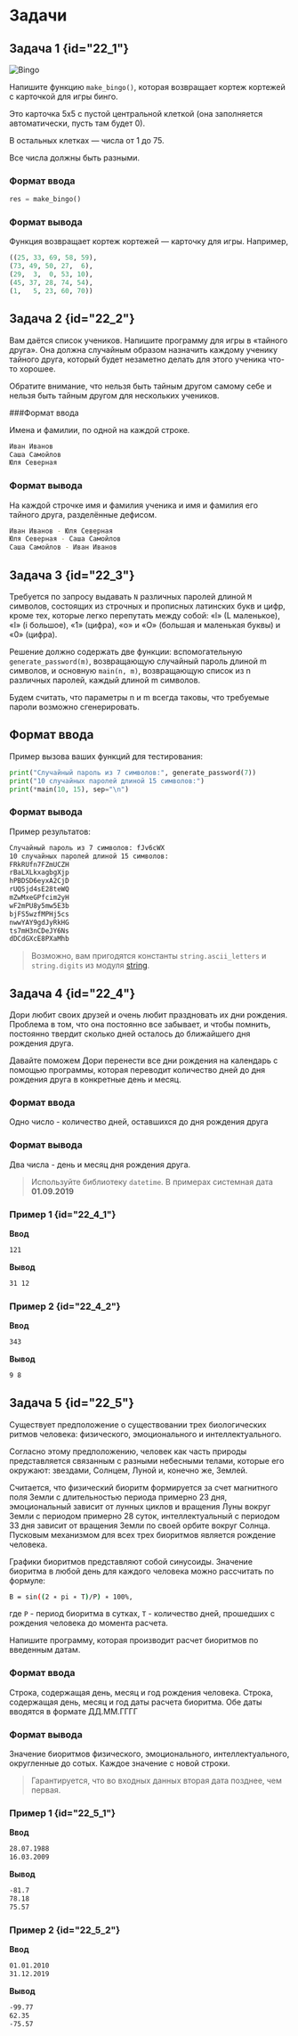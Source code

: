 # Задачи

## Задача 1 {id="22_1"}

![Bingo](../images/python/p_22_04.png)

Напишите функцию `make_bingo()`, которая возвращает кортеж кортежей с карточкой для игры бинго.

Это карточка 5x5 с пустой центральной клеткой (она заполняется автоматически, пусть там будет 0).

В остальных клетках — числа от 1 до 75.

Все числа должны быть разными.

### Формат ввода

```python
res = make_bingo()
```

### Формат вывода

Функция возвращает кортеж кортежей — карточку для игры. Например,

```python
((25, 33, 69, 58, 59),  
(73, 49, 50, 27,  6),  
(29,  3,  0, 53, 10),  
(45, 37, 28, 74, 54),  
(1,   5, 23, 60, 70))
```

## Задача 2 {id="22_2"}

Вам даётся список учеников.
Напишите программу для игры в «тайного друга».
Она должна случайным образом назначить каждому ученику тайного друга, который будет незаметно делать для этого ученика что-то хорошее.

Обратите внимание, что нельзя быть тайным другом самому себе и нельзя быть тайным другом для нескольких учеников.

###Формат ввода

Имена и фамилии, по одной на каждой строке.

```bash
Иван Иванов  
Саша Самойлов  
Юля Северная
```

### Формат вывода
На каждой строчке имя и фамилия ученика и имя и фамилия его тайного друга, разделённые дефисом.

```bash
Иван Иванов - Юля Северная  
Юля Северная - Саша Самойлов  
Саша Самойлов - Иван Иванов
```


## Задача 3 {id="22_3"}

Требуется по запросу выдавать `N` различных паролей длиной `M` символов, состоящих из строчных и прописных латинских букв и цифр, кроме тех, которые легко перепутать между собой: «l» (L маленькое), «I» (i большое), «1» (цифра), «o» и «O» (большая и маленькая буквы) и «0» (цифра).

Решение должно содержать две функции: вспомогательную `generate_password(m)`, возвращающую случайный пароль длиной m символов, и основную `main(n, m)`, возвращающую список из n различных паролей, каждый длиной m символов.

Будем считать, что параметры n и m всегда таковы, что требуемые пароли возможно сгенерировать.

## Формат ввода

Пример вызова ваших функций для тестирования:

```python
print("Случайный пароль из 7 символов:", generate_password(7))  
print("10 случайных паролей длиной 15 символов:")  
print(*main(10, 15), sep="\n")
```

### Формат вывода

Пример результатов:

```bash
Случайный пароль из 7 символов: fJv6cWX  
10 случайных паролей длиной 15 символов:  
FRkRUfn7FZmUCZH  
rBaLXLkxagbgXjp  
hPBDSD6eyxA2CjD  
rUQSjd4sE28teWQ  
mZwMxeGPfcim2yH  
wF2mPU8y5mw5E3b  
bjFS5wzfMPHj5cs  
nwwYAY9gdJyRkHG  
ts7mH3nCDeJY6Ns  
dDCdGXcE8PXaMhb
```

> Возможно, вам пригодятся константы `string.ascii_letters` и `string.digits` из модуля [string](https://docs.python.org/3/library/string.html).



## Задача 4 {id="22_4"}

Дори любит своих друзей и очень любит праздновать их дни рождения. Проблема в том, что она постоянно все забывает, и чтобы помнить, постоянно твердит сколько дней осталось до ближайшего дня рождения друга.

Давайте поможем Дори перенести все дни рождения на календарь с помощью программы, которая переводит количество дней до дня рождения друга в конкретные день и месяц.

### Формат ввода

Одно число - количество дней, оставшихся до дня рождения друга

### Формат вывода

Два числа - день и месяц дня рождения друга.

> Используйте библиотеку `datetime`. В примерах системная дата **01.09.2019**

### Пример 1 {id="22_4_1"}

**Ввод**

```bash
121
```

**Вывод**
```bash
31 12
```

### Пример 2 {id="22_4_2"}

**Ввод**

```bash
343
```

**Вывод**
```bash
9 8
```

## Задача 5 {id="22_5"}

Существует предположение о существовании трех биологических ритмов человека: физического, эмоционального и интеллектуального.

Согласно этому предположению, человек как часть природы представляется связанным с разными небесными телами, которые его окружают: звездами, Солнцем, Луной и, конечно же, Землей.

Считается, что физический биоритм формируется за счет магнитного поля Земли с длительностью периода примерно 23 дня, эмоциональный зависит от лунных циклов и вращения Луны вокруг Земли с периодом примерно 28 суток, интеллектуальный с периодом 33 дня зависит от вращения Земли по своей орбите вокруг Солнца. Пусковым механизмом для всех трех биоритмов является рождение человека.

Графики биоритмов представляют собой синусоиды. Значение биоритма в любой день для каждого человека можно рассчитать по формуле:

```bash
B = sin((2 ∗ pi ∗ T)∕P) ∗ 100%,
```

где `P` - период биоритма в сутках, `T` - количество дней, прошедших с рождения человека до момента расчета.

Напишите программу, которая производит расчет биоритмов по введенным датам.

### Формат ввода

Строка, содержащая день, месяц и год рождения человека.
Строка, содержащая день, месяц и год даты расчета биоритма.
Обе даты вводятся в формате ДД.ММ.ГГГГ

### Формат вывода

Значение биоритмов физического, эмоционального, интеллектуального, округленные до сотых. Каждое значение с новой строки.

> Гарантируется, что во входных данных вторая дата позднее, чем первая.

### Пример 1 {id="22_5_1"}

**Ввод**

```bash
28.07.1988
16.03.2009
```

**Вывод**
```bash
-81.7
78.18
75.57
```

### Пример 2 {id="22_5_2"}

**Ввод**

```bash
01.01.2010
31.12.2019
```

**Вывод**
```bash
-99.77
62.35
-75.57
```
